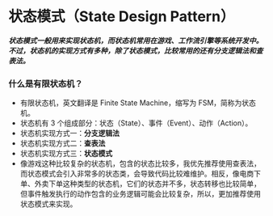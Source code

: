 # 状态模式（State Design Pattern）

***状态模式一般用来实现状态机，而状态机常用在游戏、工作流引擎等系统开发中。不过，状态机的实现方式有多种，除了状态模式，比较常用的还有分支逻辑法和查表法。***

### 什么是有限状态机？

- 有限状态机，英文翻译是 Finite State Machine，缩写为 FSM，简称为状态机。
- 状态机有 3 个组成部分：状态（State）、事件（Event）、动作（Action）。
- 状态机实现方式一：**分支逻辑法**
- 状态机实现方式二：**查表法**
- 状态机实现方式三：**状态模式**
- 像游戏这种比较复杂的状态机，包含的状态比较多，我优先推荐使用查表法，而状态模式会引入非常多的状态类，会导致代码比较难维护。相反，像电商下单、外卖下单这种类型的状态机，它们的状态并不多，状态转移也比较简单，但事件触发执行的动作包含的业务逻辑可能会比较复杂，所以，更加推荐使用状态模式来实现。